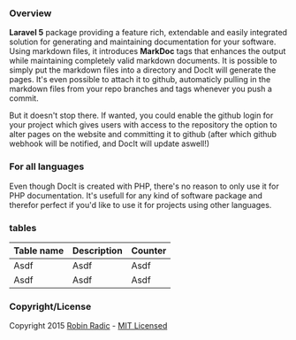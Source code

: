 <!---
title: Overview
author: Robin Radic
icon: fa fa-eye
toc:
    introduction: Introduction
    examples: Some examples
    copyright: Copyright   
-->

<!---
[![Build Status](https://img.shields.io/travis/RobinRadic/blade-extensions.svg?branch=master&style=flat-square)](https://travis-ci.org/RobinRadic/blade-extensions)
[![GitHub Version](https://img.shields.io/github/tag/robinradic/blade-extensions.svg?style=flat-square&label=version)](http://badge.fury.io/gh/robinradic%2Fblade-extensions)
[![Code Coverage](https://img.shields.io/badge/coverage-100%-green.svg?style=flat-square)](http://robin.radic.nl/blade-extensions/coverage)
[![Total Downloads](https://img.shields.io/packagist/dt/radic/blade-extensions.svg?style=flat-square)](https://packagist.org/packages/radic/blade-extensions)
[![License](http://img.shields.io/badge/license-MIT-ff69b4.svg?style=flat-square)](http://radic.mit-license.org)

[![Goto Documentation](http://img.shields.io/badge/goto-docs-orange.svg?style=flat-square)](http://docs.radic.nl/blade-extensions)
[![Goto API Documentation](https://img.shields.io/badge/goto-api--docs-orange.svg?style=flat-square)](http://radic.nl:8080/job/blade-extensions/PHPDOX_Documentation/)
[![Goto Repository](http://img.shields.io/badge/goto-repo-orange.svg?style=flat-square)](https://github.com/robinradic/blade-extensions)
-->

### Overview
**Laravel 5** package providing a feature rich, extendable and easily integrated solution for generating and maintaining documentation for your software.
Using markdown files, it introduces **MarkDoc** tags that enhances the output while maintaining completely valid markdown documents.
It is possible to simply put the markdown files into a directory and DocIt will generate the pages.
It's even possible to attach it to github, automaticly pulling in the markdown files from your repo branches and tags whenever you push a commit.

But it doesn't stop there. If wanted, you could enable the github login for your project which gives users with access to the repository the
option to alter pages on the website and committing it to github (after which github webhook will be notified, and DocIt will update aswell!)
  
  
### For all languages
<!---+ row +-->
<!---+ col-md-8 +-->
<!---+ contextual:info +-->
Even though DocIt is created with PHP, there's no reason to only use it for PHP documentation. It's usefull for any kind of software package
and therefor perfect if you'd like to use it for projects using other languages.
<!---+ /contextual +-->
<!---+ /col-md-8 +-->
<!---+ col-md-4 +-->
<!---+ bar:success:0:20:100 +-->

<!---+ bs-material +-->
<!---+ bar:warning:0:70:100 +-->
<!---+ /bs-material +-->

<!---+ /col-md-4 +-->
<!---+ /row +-->

### tables
<!---+ table table-hover table-condensed table-striped table-light +-->
| Table name | Description | Counter |
|---|---|---|
| Asdf | Asdf | Asdf |
| Asdf | Asdf | Asdf |
<!---+ /table +-->
### Copyright/License
Copyright 2015 [Robin Radic](https://github.com/RobinRadic) - [MIT Licensed](http://radic.mit-license.org)
